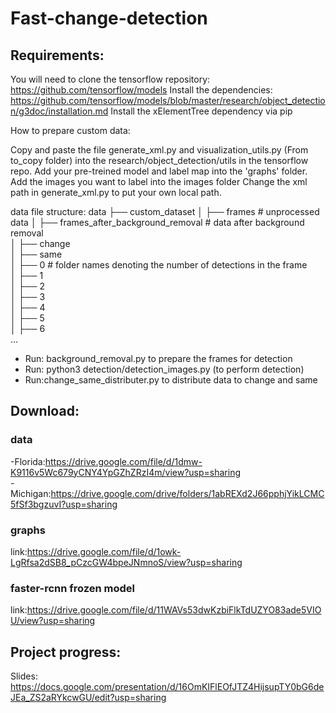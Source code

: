# Fast-change-detection

## Requirements:

You will need to clone the tensorflow repository: https://github.com/tensorflow/models
Install the dependencies: https://github.com/tensorflow/models/blob/master/research/object_detection/g3doc/installation.md
Install the xElementTree dependency via pip

How to prepare custom data:

Copy and paste the file generate_xml.py and visualization_utils.py (From to_copy folder) into the research/object_detection/utils in the tensorflow repo.
Add your pre-treined model and label map into the 'graphs' folder.
Add the images you want to label into the images folder
Change the xml path in generate_xml.py to put your own local path.

data file structure:
    data
    ├── custom_dataset
    │  ├── frames # unprocessed data 
    │  ├── frames_after_background_removal # data after background removal           
    │  ├── change           
    │  ├── same                  
    │  ├── 0 # folder names denoting the number of detections in the frame                
    │  ├── 1        
    │  ├── 2                   
    │  ├── 3                   
    │  ├── 4                   
    │  ├── 5                   
    │  ├── 6                   
    ...

- Run: background_removal.py to prepare the frames for detection
- Run: python3 detection/detection_images.py (to perform detection)
- Run:change_same_distributer.py to distribute data to change and same

## Download:

### data <br/>
-Florida:https://drive.google.com/file/d/1dmw-K9116v5Wc679yCNY4YpGZhZRzI4m/view?usp=sharing <br/>
-Michigan:https://drive.google.com/drive/folders/1abREXd2J66pphjYikLCMC5fSf3bgzuvI?usp=sharing

### graphs  <br/>
link:https://drive.google.com/file/d/1owk-LgRfsa2dSB8_pCzcGW4bpeJNmnoS/view?usp=sharing

### faster-rcnn frozen model <br/>
link:https://drive.google.com/file/d/11WAVs53dwKzbiFlkTdUZYO83ade5VIOU/view?usp=sharing

## Project progress:

Slides: https://docs.google.com/presentation/d/16OmKIFlEOfJTZ4HijsupTY0bG6deJEa_ZS2aRYkcwGU/edit?usp=sharing
